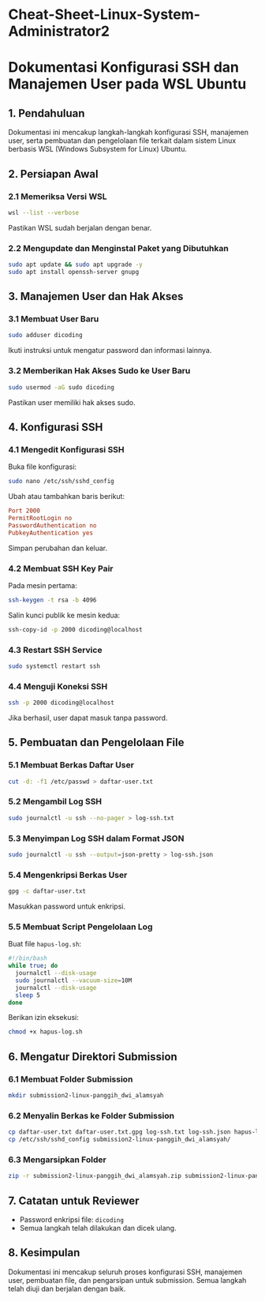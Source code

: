 # Cheat-Sheet-Linux-System-Administrator2

# Dokumentasi Konfigurasi SSH dan Manajemen User pada WSL Ubuntu

## 1. Pendahuluan

Dokumentasi ini mencakup langkah-langkah konfigurasi SSH, manajemen user, serta pembuatan dan pengelolaan file terkait dalam sistem Linux berbasis WSL (Windows Subsystem for Linux) Ubuntu.

## 2. Persiapan Awal

### 2.1 Memeriksa Versi WSL

```bash
wsl --list --verbose
```

Pastikan WSL sudah berjalan dengan benar.

### 2.2 Mengupdate dan Menginstal Paket yang Dibutuhkan

```bash
sudo apt update && sudo apt upgrade -y
sudo apt install openssh-server gnupg
```

## 3. Manajemen User dan Hak Akses

### 3.1 Membuat User Baru

```bash
sudo adduser dicoding
```

Ikuti instruksi untuk mengatur password dan informasi lainnya.

### 3.2 Memberikan Hak Akses Sudo ke User Baru

```bash
sudo usermod -aG sudo dicoding
```

Pastikan user memiliki hak akses sudo.

## 4. Konfigurasi SSH

### 4.1 Mengedit Konfigurasi SSH

Buka file konfigurasi:

```bash
sudo nano /etc/ssh/sshd_config
```

Ubah atau tambahkan baris berikut:

```ini
Port 2000
PermitRootLogin no
PasswordAuthentication no
PubkeyAuthentication yes
```

Simpan perubahan dan keluar.

### 4.2 Membuat SSH Key Pair

Pada mesin pertama:

```bash
ssh-keygen -t rsa -b 4096
```

Salin kunci publik ke mesin kedua:

```bash
ssh-copy-id -p 2000 dicoding@localhost
```

### 4.3 Restart SSH Service

```bash
sudo systemctl restart ssh
```

### 4.4 Menguji Koneksi SSH

```bash
ssh -p 2000 dicoding@localhost
```

Jika berhasil, user dapat masuk tanpa password.

## 5. Pembuatan dan Pengelolaan File

### 5.1 Membuat Berkas Daftar User

```bash
cut -d: -f1 /etc/passwd > daftar-user.txt
```

### 5.2 Mengambil Log SSH

```bash
sudo journalctl -u ssh --no-pager > log-ssh.txt
```

### 5.3 Menyimpan Log SSH dalam Format JSON

```bash
sudo journalctl -u ssh --output=json-pretty > log-ssh.json
```

### 5.4 Mengenkripsi Berkas User

```bash
gpg -c daftar-user.txt
```

Masukkan password untuk enkripsi.

### 5.5 Membuat Script Pengelolaan Log

Buat file `hapus-log.sh`:

```bash
#!/bin/bash
while true; do
  journalctl --disk-usage
  sudo journalctl --vacuum-size=10M
  journalctl --disk-usage
  sleep 5
done
```

Berikan izin eksekusi:

```bash
chmod +x hapus-log.sh
```

## 6. Mengatur Direktori Submission

### 6.1 Membuat Folder Submission

```bash
mkdir submission2-linux-panggih_dwi_alamsyah
```

### 6.2 Menyalin Berkas ke Folder Submission

```bash
cp daftar-user.txt daftar-user.txt.gpg log-ssh.txt log-ssh.json hapus-log.sh submission2-linux-panggih_dwi_alamsyah/
cp /etc/ssh/sshd_config submission2-linux-panggih_dwi_alamsyah/
```

### 6.3 Mengarsipkan Folder

```bash
zip -r submission2-linux-panggih_dwi_alamsyah.zip submission2-linux-panggih_dwi_alamsyah
```

## 7. Catatan untuk Reviewer

- Password enkripsi file: `dicoding`
- Semua langkah telah dilakukan dan dicek ulang.

## 8. Kesimpulan

Dokumentasi ini mencakup seluruh proses konfigurasi SSH, manajemen user, pembuatan file, dan pengarsipan untuk submission. Semua langkah telah diuji dan berjalan dengan baik.
